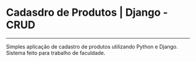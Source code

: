 # Cadasdro de Produtos | Django - CRUD
_______________________________________________________________________________________________________________
Simples aplicação de cadastro de produtos utilizando Python e Django. Sistema feito para trabalho de faculdade.
